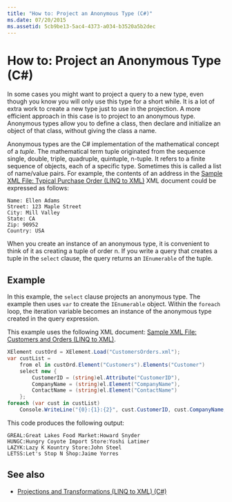 ```yaml
---
title: "How to: Project an Anonymous Type (C#)"
ms.date: 07/20/2015
ms.assetid: 5cb9be13-5ac4-4373-a034-b3520a5b2dec
---
```

# How to: Project an Anonymous Type (C#)
In some cases you might want to project a query to a new type, even though you know you will only use this type for a short while. It is a lot of extra work to create a new type just to use in the projection. A more efficient approach in this case is to project to an anonymous type. Anonymous types allow you to define a class, then declare and initialize an object of that class, without giving the class a name.  
  
 Anonymous types are the C# implementation of the mathematical concept of a *tuple*. The mathematical term tuple originated from the sequence single, double, triple, quadruple, quintuple, n-tuple. It refers to a finite sequence of objects, each of a specific type. Sometimes this is called a list of name/value pairs. For example, the contents of an address in the [Sample XML File: Typical Purchase Order (LINQ to XML)](../../../../csharp/programming-guide/concepts/linq/sample-xml-file-typical-purchase-order-linq-to-xml-1.md) XML document could be expressed as follows:  
  
```  
Name: Ellen Adams  
Street: 123 Maple Street  
City: Mill Valley  
State: CA  
Zip: 90952  
Country: USA  
```  
  
 When you create an instance of an anonymous type, it is convenient to think of it as creating a tuple of order n. If you write a query that creates a tuple in the `select` clause, the query returns an `IEnumerable` of the tuple.  
  
## Example  
 In this example, the `select` clause projects an anonymous type. The example then uses `var` to create the `IEnumerable` object. Within the `foreach` loop, the iteration variable becomes an instance of the anonymous type created in the query expression.  
  
 This example uses the following XML document: [Sample XML File: Customers and Orders (LINQ to XML)](../../../../csharp/programming-guide/concepts/linq/sample-xml-file-customers-and-orders-linq-to-xml-2.md).  
  
```csharp  
XElement custOrd = XElement.Load("CustomersOrders.xml");  
var custList =  
    from el in custOrd.Element("Customers").Elements("Customer")  
    select new {  
        CustomerID = (string)el.Attribute("CustomerID"),  
        CompanyName = (string)el.Element("CompanyName"),  
        ContactName = (string)el.Element("ContactName")  
    };  
foreach (var cust in custList)  
    Console.WriteLine("{0}:{1}:{2}", cust.CustomerID, cust.CompanyName, cust.ContactName);  
```  
  
 This code produces the following output:  
  
```  
GREAL:Great Lakes Food Market:Howard Snyder  
HUNGC:Hungry Coyote Import Store:Yoshi Latimer  
LAZYK:Lazy K Kountry Store:John Steel  
LETSS:Let's Stop N Shop:Jaime Yorres  
```  
  
## See also

- [Projections and Transformations (LINQ to XML) (C#)](../../../../csharp/programming-guide/concepts/linq/projections-and-transformations-linq-to-xml.md)
